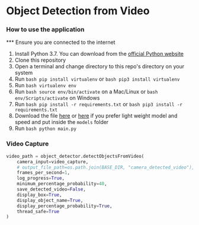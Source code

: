 # Object Detection from Video

### How to use the application

\*\*\* Ensure you are connected to the internet

1. Install Python 3.7. You can download from the [official Python website](https://www.python.org/)
2. Clone this repository
3. Open a terminal and change directory to this repo's directory on your system
4. Run `bash pip install virtualenv` or `bash pip3 install virtualenv`
5. Run `bash virtualenv env`
6. Run `bash source env/bin/activate` on a Mac/Linux or `bash env/Scripts/activate` on Windows
7. Run `bash pip install -r requirements.txt` or `bash pip3 install -r requirements.txt`
8. Download the file [here](https://github.com/OlafenwaMoses/ImageAI/releases/download/1.0/yolo.h5) or [here](https://github.com/OlafenwaMoses/ImageAI/releases/download/1.0/yolo-tiny.h5) if you prefer light weight model and speed and put inside the `models` folder
9. Run `bash python main.py`

### Video Capture

```python
video_path = object_detector.detectObjectsFromVideo(
    camera_input=video_capture,
    # output_file_path=os.path.join(BASE_DIR, "camera_detected_video"),
    frames_per_second=1,
    log_progress=True,
    minimum_percentage_probability=40,
    save_detected_video=False,
    display_box=True,
    display_object_name=True,
    display_percentage_probability=True,
    thread_safe=True
)
```
